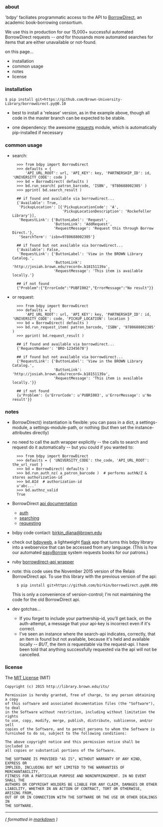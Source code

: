 ### about ###

'bdpy' faciliates programmatic access to the API to [BorrowDirect](http://www.borrowdirect.org), an academic book-borrowing consortium.

We use this in production for our 15,000+ successful automated BorrowDirect requests -- _and_ for thousands more automated searches for items that are either unavailable or not-found.

on this page...

- installation
- common usage
- notes
- license



### installation ###

    $ pip install git+https://github.com/Brown-University-Library/borrowdirect.py@0.10

- best to install a 'release' version, as in the example above, though all code in the master branch can be expected to be stable.

- one dependency: the awesome [requests](http://docs.python-requests.org/en/latest/) module, which is automatically pip-installed if necessary



### common usage ###

- search:

        >>> from bdpy import BorrowDirect
        >>> defaults = {
            'API_URL_ROOT': url, 'API_KEY': key, 'PARTNERSHIP_ID': id, 'UNIVERSITY_CODE': code }
        >>> bd = BorrowDirect( defaults )
        >>> bd.run_search( patron_barcode, 'ISBN', '9780688002305' )
        >>> pprint( bd.search_result )

        ## if found and available via borrowdirect...
        {'Available': True,
         'PickupLocation': [{'PickupLocationCode': 'A',
                             'PickupLocationDescription': 'Rockefeller Library'}],
         'RequestLink': {'ButtonLabel': 'Request',
                         'ButtonLink': 'AddRequest',
                         'RequestMessage': 'Request this through Borrow Direct.'},
         'SearchTerm': 'isbn=9780688002305'}

        ## if found but not available via borrowdirect...
        {'Available': False,
         'RequestLink': {'ButtonLabel': 'View in the BROWN Library Catalog.',
                         'ButtonLink': 'http://josiah.brown.edu/record=.b18151139a',
                         'RequestMessage': 'This item is available locally.'}

        ## if not found
        {"Problem":{"ErrorCode":"PUBFI002","ErrorMessage":"No result"}}

- or request:

        >>> from bdpy import BorrowDirect
        >>> defaults = {
            'API_URL_ROOT': url, 'API_KEY': key, 'PARTNERSHIP_ID': id, 'UNIVERSITY_CODE': code, 'PICKUP_LOCATION': location }
        >>> bd = BorrowDirect( defaults )
        >>> bd.run_request_item( patron_barcode, 'ISBN', '9780688002305' )
        >>> pprint( bd.request_result )

        ## if found and available via borrowdirect...
        {'RequestNumber': 'BRO-12345678'}

        ## if found but not available via borrowdirect...
        {'RequestLink': {'ButtonLabel': 'View in the BROWN Library Catalog.',
                         'ButtonLink': 'http://josiah.brown.edu/record=.b18151139a',
                         'RequestMessage': 'This item is available locally.'}}

        ## if not found
        {u'Problem': {u'ErrorCode': u'PUBRI003', u'ErrorMessage': u'No result'}}



### notes ###

- BorrowDirect() instantiation is flexible: you can pass in a dict, a settings-module, a settings-module-path, or nothing (but then set the instance-attributes directly)

- no need to call the auth wrapper explicitly -- the calls to search and request do it automatically -- but you could if you wanted to:

        >>> from bdpy import BorrowDirect
        >>> defaults = { 'UNIVERSITY_CODE': the_code, 'API_URL_ROOT': the_url_root }
        >>> bd = BorrowDirect( defaults )
        >>> bd.run_auth_nz( a_patron_barcode )  # performs authN/Z & stores authorization-id
        >>> bd.AId  # authorization-id
        u'abc...'
        >>> bd.authnz_valid
        True

- BorrowDirect [api documentation](https://relais.atlassian.net/wiki/display/ILL/Relais+web+services)
    - [auth](https://relais.atlassian.net/wiki/display/ILL/Authentication)
    - [searching](https://relais.atlassian.net/wiki/display/ILL/Find+Item)
    - [requesting](https://relais.atlassian.net/wiki/display/ILL/RequestItem)

- bdpy code contact: birkin_diana@brown.edu

- check out [bdpyweb](https://github.com/birkin/bdpyweb_code), a lightweight [flask](http://flask.pocoo.org) app that turns this bdpy library into a webservice that can be accessed from any language. (This is how our automated [easyBorrow](http://library.brown.edu/borrowing/easyBorrow.php) system requests books for our patrons.)

- ruby [borrowdirect-api wrapper](https://github.com/jrochkind/borrow_direct)

- note: this code uses the November 2015 version of the Relais BorrowDirect api. To use this library with the previous version of the api:

        $ pip install git+https://github.com/birkin/borrowdirect.py@0.09b

    This is only a convenience of version-control; I'm not maintaining the code for the old BorrowDirect api.

- dev gotchas...
    - If you forget to include your partnership-id, you'll get back, on the auth-attempt, a message that your api-key is incorrect even if it's correct.
    - I've seen an instance where the search-api indicates, correctly, that an item is found but not available, because it's held and available locally -- _BUT_, the item _is_ requestable via the request-api. I have been told that anything successfully requested via the api will not be cancelled.



### license ###

The [MIT License](http://opensource.org/licenses/MIT) (MIT)

    Copyright (c) 2015 http://library.brown.edu/its/

    Permission is hereby granted, free of charge, to any person obtaining a copy
    of this software and associated documentation files (the "Software"), to deal
    in the Software without restriction, including without limitation the rights
    to use, copy, modify, merge, publish, distribute, sublicense, and/or sell
    copies of the Software, and to permit persons to whom the Software is
    furnished to do so, subject to the following conditions:

    The above copyright notice and this permission notice shall be included in
    all copies or substantial portions of the Software.

    THE SOFTWARE IS PROVIDED "AS IS", WITHOUT WARRANTY OF ANY KIND, EXPRESS OR
    IMPLIED, INCLUDING BUT NOT LIMITED TO THE WARRANTIES OF MERCHANTABILITY,
    FITNESS FOR A PARTICULAR PURPOSE AND NONINFRINGEMENT. IN NO EVENT SHALL THE
    AUTHORS OR COPYRIGHT HOLDERS BE LIABLE FOR ANY CLAIM, DAMAGES OR OTHER
    LIABILITY, WHETHER IN AN ACTION OF CONTRACT, TORT OR OTHERWISE, ARISING FROM,
    OUT OF OR IN CONNECTION WITH THE SOFTWARE OR THE USE OR OTHER DEALINGS IN
    THE SOFTWARE.

---

_( formatted in [markdown](http://daringfireball.net/projects/markdown/) )_
